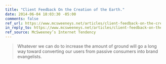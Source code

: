 ```yaml
---
title: "Client Feedback On the Creation of the Earth."
date: 2014-06-04 18:03:30 -05:00
comments: false
ref_url: https://www.mcsweeneys.net/articles/client-feedback-on-the-creation-of-the-earth
in_reply_to: https://www.mcsweeneys.net/articles/client-feedback-on-the-creation-of-the-earth
ref_source: McSweeney’s Internet Tendency
---
```


> Whatever we can do to increase the amount of ground will go a long way toward converting our users from passive consumers into brand evangelists.